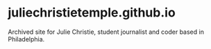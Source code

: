 # juliechristietemple.github.io
Archived site for Julie Christie, student journalist and coder based in Philadelphia.
